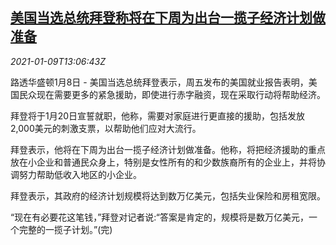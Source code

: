 <!--1610198594000-->
[美国当选总统拜登称将在下周为出台一揽子经济计划做准备](https://cn.reuters.com/article/us-biden-stimulus-plan-0109-idCNKBS29E0H3)
------

<div><i>2021-01-09T13:06:43Z</i></div><p>路透华盛顿1月8日 - 美国当选总统拜登表示，周五发布的美国就业报告表明，美国民众现在需要更多的紧急援助，即使进行赤字融资，现在采取行动将帮助经济。</p><p>拜登将于1月20日宣誓就职，他称，需要对家庭进行更直接的援助，包括发放2,000美元的刺激支票，以帮助他们应对大流行。</p><p>拜登表示，他将在下周为出台一揽子经济计划做准备。他称，将把经济援助的重点放在小企业和普通民众身上，特别是女性所有的和少数族裔所有的企业上，并将协调努力帮助低收入地区的小企业。</p><p>拜登表示，其政府的经济计划规模将达到数万亿美元，包括失业保险和房租宽限。</p><p>“现在有必要花这笔钱，”拜登对记者说:“答案是肯定的，规模将是数万亿美元，一个完整的一揽子计划。”(完)</p>
